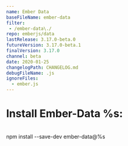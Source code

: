 ```yaml
---
name: Ember Data
baseFileName: ember-data
filter:
 - /ember-data\./
repo: emberjs/data
lastRelease: 3.17.0-beta.0
futureVersion: 3.17.0-beta.1
finalVersion: 3.17.0
channel: beta
date: 2020-01-25
changelogPath: CHANGELOG.md
debugFileName: .js
ignoreFiles:
  - ember.js
---
```

# Install Ember-Data %s:
<br>
npm install --save-dev ember-data@%s
